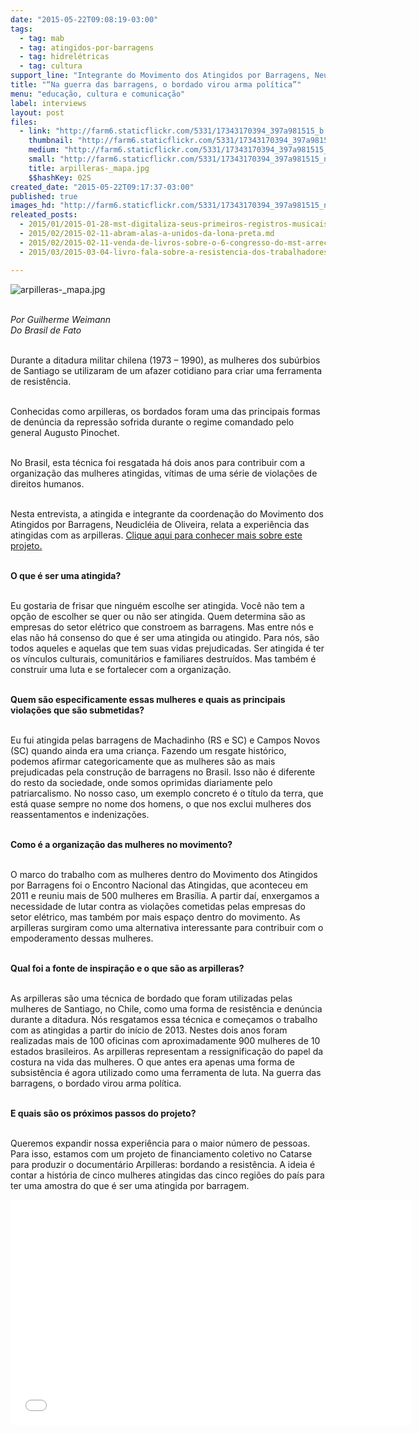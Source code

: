 ```yaml
---
date: "2015-05-22T09:08:19-03:00"
tags:
  - tag: mab
  - tag: atingidos-por-barragens
  - tag: hidrelétricas
  - tag: cultura
support_line: "Integrante do Movimento dos Atingidos por Barragens, Neudicléia de Oliveira apresenta o projeto que resgatou uma experiência feminista chilena em áreas afetadas por hidrelétricas no Brasil."
title: "“Na guerra das barragens, o bordado virou arma política”"
menu: "educação, cultura e comunicação"
label: interviews
layout: post
files:
  - link: "http://farm6.staticflickr.com/5331/17343170394_397a981515_b.jpg"
    thumbnail: "http://farm6.staticflickr.com/5331/17343170394_397a981515_t.jpg"
    medium: "http://farm6.staticflickr.com/5331/17343170394_397a981515_z.jpg"
    small: "http://farm6.staticflickr.com/5331/17343170394_397a981515_n.jpg"
    title: arpilleras-_mapa.jpg
    $$hashKey: 02S
created_date: "2015-05-22T09:17:37-03:00"
published: true
images_hd: "http://farm6.staticflickr.com/5331/17343170394_397a981515_n.jpg"
releated_posts:
  - 2015/01/2015-01-28-mst-digitaliza-seus-primeiros-registros-musicais.md
  - 2015/02/2015-02-11-abram-alas-a-unidos-da-lona-preta.md
  - 2015/02/2015-02-11-venda-de-livros-sobre-o-6-congresso-do-mst-arrecada-fundos-para-a-enff.md
  - 2015/03/2015-03-04-livro-fala-sobre-a-resistencia-dos-trabalhadores-na-cidade-e-no-campo.md

---
```

<p><img alt="arpilleras-_mapa.jpg" src="http://farm6.staticflickr.com/5331/17343170394_397a981515_b.jpg" /></p>

<p><br />
<em>Por Guilherme Weimann<br />
Do Brasil de Fato</em></p>

<p><br />
Durante a ditadura militar chilena (1973 &ndash; 1990), as mulheres dos sub&uacute;rbios de Santiago se utilizaram de um afazer cotidiano para criar uma ferramenta de resist&ecirc;ncia.</p>

<p><br />
Conhecidas como arpilleras, os bordados foram uma das principais formas de den&uacute;ncia da repress&atilde;o sofrida durante o regime comandado pelo general Augusto Pinochet.</p>

<p><br />
No Brasil, esta t&eacute;cnica foi resgatada h&aacute; dois anos para contribuir com a organiza&ccedil;&atilde;o das mulheres atingidas, v&iacute;timas de uma s&eacute;rie de viola&ccedil;&otilde;es de direitos humanos.</p>

<p><br />
Nesta entrevista, a atingida e integrante da coordena&ccedil;&atilde;o do Movimento dos Atingidos por Barragens, Neudicl&eacute;ia de Oliveira, relata a experi&ecirc;ncia das atingidas com as arpilleras. <a href="https://www.catarse.me/pt/arpilleras" target="_blank">Clique aqui para conhecer mais sobre este projeto.</a></p>

<p><br />
<strong>O que &eacute; ser uma atingida?</strong></p>

<p><br />
Eu gostaria de frisar que ningu&eacute;m escolhe ser atingida. Voc&ecirc; n&atilde;o tem a op&ccedil;&atilde;o de escolher se quer ou n&atilde;o ser atingida. Quem determina s&atilde;o as empresas do setor el&eacute;trico que constroem as barragens. Mas entre n&oacute;s e elas n&atilde;o h&aacute; consenso do que &eacute; ser uma atingida ou atingido. Para n&oacute;s, s&atilde;o todos aqueles e aquelas que tem suas vidas prejudicadas. Ser atingida &eacute; ter os v&iacute;nculos culturais, comunit&aacute;rios e familiares destru&iacute;dos. Mas tamb&eacute;m &eacute; construir uma luta e se fortalecer com a organiza&ccedil;&atilde;o.</p>

<p><br />
<strong>Quem s&atilde;o especificamente essas mulheres e quais as principais viola&ccedil;&otilde;es que s&atilde;o submetidas?</strong></p>

<p><br />
Eu fui atingida pelas barragens de Machadinho (RS e SC) e Campos Novos (SC) quando ainda era uma crian&ccedil;a. Fazendo um resgate hist&oacute;rico, podemos afirmar categoricamente que as mulheres s&atilde;o as mais prejudicadas pela constru&ccedil;&atilde;o de barragens no Brasil. Isso n&atilde;o &eacute; diferente do resto da sociedade, onde somos oprimidas diariamente pelo patriarcalismo. No nosso caso, um exemplo concreto &eacute; o t&iacute;tulo da terra, que est&aacute; quase sempre no nome dos homens, o que nos exclui mulheres dos reassentamentos e indeniza&ccedil;&otilde;es.</p>

<p><br />
<strong>Como &eacute; a organiza&ccedil;&atilde;o das mulheres no movimento?</strong></p>

<p><br />
O marco do trabalho com as mulheres dentro do Movimento dos Atingidos por Barragens foi o Encontro Nacional das Atingidas, que aconteceu em 2011 e reuniu mais de 500 mulheres em Bras&iacute;lia. A partir da&iacute;, enxergamos a necessidade de lutar contra as viola&ccedil;&otilde;es cometidas pelas empresas do setor el&eacute;trico, mas tamb&eacute;m por mais espa&ccedil;o dentro do movimento. As arpilleras surgiram como uma alternativa interessante para contribuir com o empoderamento dessas mulheres.</p>

<p><br />
<strong>Qual foi a fonte de inspira&ccedil;&atilde;o e o que s&atilde;o as arpilleras?</strong></p>

<p><br />
As arpilleras s&atilde;o uma t&eacute;cnica de bordado que foram utilizadas pelas mulheres de Santiago, no Chile, como uma forma de resist&ecirc;ncia e den&uacute;ncia durante a ditadura. N&oacute;s resgatamos essa t&eacute;cnica e come&ccedil;amos o trabalho com as atingidas a partir do in&iacute;cio de 2013. Nestes dois anos foram realizadas mais de 100 oficinas com aproximadamente 900 mulheres de 10 estados brasileiros. As arpilleras representam a ressignifica&ccedil;&atilde;o do papel da costura na vida das mulheres. O que antes era apenas uma forma de subsist&ecirc;ncia &eacute; agora utilizado como uma ferramenta de luta. Na guerra das barragens, o bordado virou arma pol&iacute;tica.</p>

<p><br />
<strong>E quais s&atilde;o os pr&oacute;ximos passos do projeto?</strong></p>

<p><br />
Queremos expandir nossa experi&ecirc;ncia para o maior n&uacute;mero de pessoas. Para isso, estamos com um projeto de financiamento coletivo no Catarse para produzir o document&aacute;rio Arpilleras: bordando a resist&ecirc;ncia. A ideia &eacute; contar a hist&oacute;ria de cinco mulheres atingidas das cinco regi&otilde;es do pa&iacute;s para ter uma amostra do que &eacute; ser uma atingida por barragem.</p>

<p><iframe allowfullscreen="" frameborder="0" height="360" src="//www.youtube.com/embed/gOetCgu2BTU" width="640"></iframe></p>
